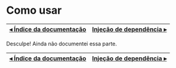 # Como usar

[◂ Índice da documentação](indice.md) | [Injeção de dependência ▸](02-roteador.md)
-- | --

Desculpe! Ainda não documentei essa parte.

[◂ Índice da documentação](indice.md) | [Injeção de dependência ▸](02-roteador.md)
-- | --
